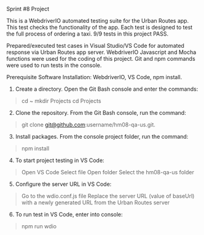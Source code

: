 Sprint #8 Project

This is a WebdriverIO automated testing suite for the Urban Routes app. This test checks the functionality of the app. Each test is designed to test the full process of ordering a taxi. 9/9 tests in this project PASS.

Prepared/executed test cases in Visual Studio/VS Code for automated response via Urban Routes app server. WebdriverIO Javascript and Mocha functions were used for the coding of this project. Git and npm commands were used to run tests in the console.

Prerequisite Software Installation: WebdriverIO, VS Code, npm install.  

1. Create a directory. Open the Git Bash console and enter the commands:
>cd ~
>mkdir Projects
>cd Projects

2. Clone the repository. From the Git Bash console, run the command:
>git clone git@github.com:username/hm08-qa-us.git.

3. Install packages. From the console project folder, run the command: 
>npm install

4. To start project testing in VS Code: 
>Open VS Code
>Select file
>Open folder
>Select the hm08-qa-us folder

5. Configure the server URL in VS Code: 
>Go to the wdio.conf.js file 
>Replace the server URL (value of baseUrl) with a newly generated URL from the Urban Routes server

6. To run test in VS Code, enter into console:
>npm run wdio















